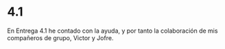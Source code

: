 # 4.1

En Entrega 4.1 he contado con la ayuda, y por tanto la colaboración de mis compañeros de grupo, Victor y Jofre.
 

